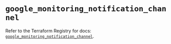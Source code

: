 # `google_monitoring_notification_channel`

Refer to the Terraform Registry for docs: [`google_monitoring_notification_channel`](https://registry.terraform.io/providers/hashicorp/google/6.48.0/docs/resources/monitoring_notification_channel).
